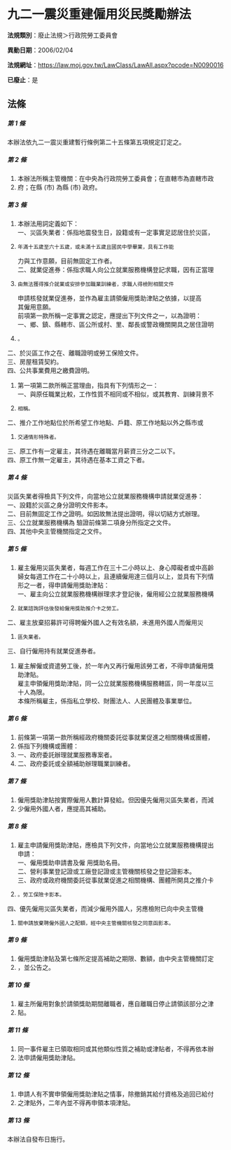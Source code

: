 # 九二一震災重建僱用災民獎勵辦法

**法規類別**：廢止法規＞行政院勞工委員會

**異動日期**：2006/02/04  

**法規網址**：https://law.moj.gov.tw/LawClass/LawAll.aspx?pcode=N0090016

**已廢止**：是



## 法條
##### 第 1 條
本辦法依九二一震災重建暫行條例第二十五條第五項規定訂定之。

##### 第 2 條
1. 本辦法所稱主管機關：在中央為行政院勞工委員會；在直轄市為直轄市政
1. 府；在縣 (市) 為縣 (市) 政府。

##### 第 3 條
1. 本辦法用詞定義如下：  
一、災區失業者：係指地震發生日，設籍或有一定事實足認居住於災區，
1.     年滿十五歲至六十五歲，或未滿十五歲且國民中學畢業，具有工作能  
    力與工作意願，目前無固定工作者。  
二、就業促進券：係指求職人向公立就業服務機構登記求職，因有正當理
1.     由無法獲得推介就業或安排參加職業訓練者，求職人得檢附相關文件  
    申請核發就業促進券，並作為雇主請領僱用獎助津貼之依據，以提高  
    其僱用意願。  
前項第一款所稱一定事實之認定，應提出下列文件之一，以為證明：  
一、鄉、鎮、縣轄市、區公所或村、里、鄰長或警政機關開具之居住證明
1.     。  
二、於災區工作之在、離職證明或勞工保險文件。  
三、房屋租賃契約。  
四、公共事業費用之繳費證明。
1. 第一項第二款所稱正當理由，指具有下列情形之一：  
一、與原任職業比較，工作性質不相同或不相似，或其教育、訓練背景不
1.     相稱。  
二、推介工作地點位於所希望工作地點、戶籍、原工作地點以外之縣市或
1.     交通情形特殊者。  
三、原工作有一定雇主，其待遇在離職當月薪資三分之二以下。  
四、原工作無一定雇主，其待遇在基本工資之下者。

##### 第 4 條
災區失業者得檢具下列文件，向當地公立就業服務機構申請就業促進券：  
一、設籍於災區之身分證明文件影本。  
二、目前無固定工作之證明。如因故無法提出證明，得以切結方式辦理。   
三、公立就業服務機構為 驗證前條第二項身分所指定之文件。   
四、其他中央主管機關指定之文件。  

##### 第 5 條
1. 雇主僱用災區失業者，每週工作在三十二小時以上、身心障礙者或中高齡  
婦女每週工作在二十小時以上，且連續僱用達三個月以上，並具有下列情  
形之一者，得申請僱用獎助津貼：  
一、雇主向公立就業服務機構辦理求才登記後，僱用經公立就業服務機構
1.     就業諮詢評估後發給僱用獎助推介卡之勞工。  
二、雇主放棄招募許可得聘僱外國人之有效名額，未進用外國人而僱用災
1.     區失業者。  
三、自行僱用持有就業促進券者。
1. 雇主解僱或資遣勞工後，於一年內又再行僱用該勞工者，不得申請僱用獎  
助津貼。  
雇主申領僱用獎助津貼，同一公立就業服務機構服務轄區，同一年度以三  
十人為限。  
本條所稱雇主，係指私立學校、財團法人、人民團體及事業單位。

##### 第 6 條
1. 前條第一項第一款所稱經政府機關委託從事就業促進之相關機構或團體，
1. 係指下列機構或團體：
1. 一、政府委託辦理就業服務專案者。 
1. 二、政府委託或全額補助辦理職業訓練者。

##### 第 7 條
1. 僱用獎助津貼按實際僱用人數計算發給。但因優先僱用災區失業者，而減
1. 少僱用外國人者，應提高其補助。

##### 第 8 條
1. 雇主申請僱用獎助津貼，應檢具下列文件，向當地公立就業服務機構提出  
申請：  
一、僱用獎助申請書及僱 用獎助名冊。  
二、營利事業登記證或工廠登記證或主管機關核發之登記證影本。  
三、政府或政府機關委託從事就業促進之相關機構、團體所開具之推介卡
1.     。勞工保險卡影本。  
四、優先僱用災區失業者，而減少僱用外國人，另應檢附已向中央主管機
1.     關申請放棄聘僱外國人之配額，經中央主管機關核發之同意函影本。

##### 第 9 條
1. 僱用獎助津貼及第七條所定提高補助之期限、數額，由中央主管機關訂定
1. ，並公告之。

##### 第 10 條
1. 雇主所僱用對象於請領獎助期間離職者，應自離職日停止請領該部分之津
1. 貼。

##### 第 11 條
1. 同一事件雇主已領取相同或其他類似性質之補助或津貼者，不得再依本辦
1. 法申請僱用獎助津貼。

##### 第 12 條
1. 申請人有不實申領僱用獎助津貼之情事，除撤銷其給付資格及追回已給付
1. 之津貼外，二年內並不得再申領本項津貼。

##### 第 13 條
本辦法自發布日施行。


